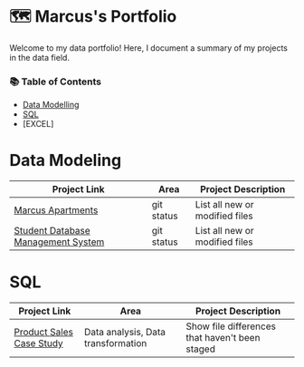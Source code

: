 # 🗺️ Marcus's Portfolio
Welcome to my data portfolio! Here, I document a summary of my projects in the data field.

### 📚 Table of Contents

- [Data Modelling](#data-modeling)
- [SQL](#sql)
- [EXCEL]

# Data Modeling

| Project Link | Area |  Project Description |
| --- | --- | --- |
| [Marcus Apartments](https://github.com/marcusasar/Sql_data_models) | git status | List all new or modified files |
| [Student Database Management System](https://github.com/marcusasar/Sql_data_models) | git status | List all new or modified files |


# SQL

| Project Link | Area |  Project Description |
| --- | --- | --- |
| [Product Sales Case Study](https://github.com/marcusasar/SQL_Product_Case_Study) | Data analysis, Data transformation | Show file differences that haven't been staged |







